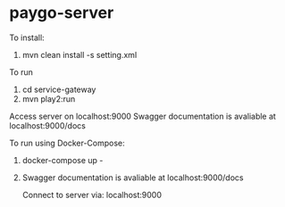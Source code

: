 # paygo-server
To install:
1) mvn clean install -s setting.xml

To run
1) cd service-gateway
2) mvn play2:run

Access server on localhost:9000
Swagger documentation is avaliable at localhost:9000/docs

To run using Docker-Compose:
1) docker-compose up -
2) Swagger documentation is avaliable at localhost:9000/docs

   Connect to server via: localhost:9000
